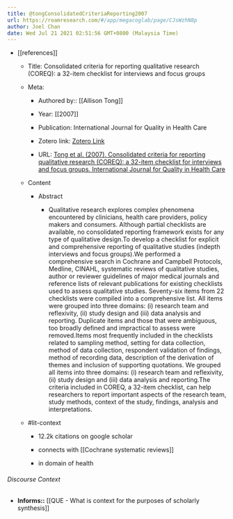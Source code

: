 ```yaml
---
title: @tongConsolidatedCriteriaReporting2007
url: https://roamresearch.com/#/app/megacoglab/page/CJsWzhN8p
author: Joel Chan
date: Wed Jul 21 2021 02:51:56 GMT+0800 (Malaysia Time)
---
```


- [[references]]

    - Title: Consolidated criteria for reporting qualitative research (COREQ): a 32-item checklist for interviews and focus groups

    - Meta:

        - Authored by:: [[Allison Tong]]

        - Year: [[2007]]

        - Publication: International Journal for Quality in Health Care

        - Zotero link: [Zotero Link](zotero://select/items/7_I2Q3BV83)

        - URL: [Tong et al. (2007). Consolidated criteria for reporting qualitative research (COREQ): a 32-item checklist for interviews and focus groups. International Journal for Quality in Health Care](https://doi.org/10.1093/intqhc/mzm042)

    - Content

        - Abstract

            - Qualitative research explores complex phenomena encountered by clinicians, health care providers, policy makers and consumers. Although partial checklists are available, no consolidated reporting framework exists for any type of qualitative design.To develop a checklist for explicit and comprehensive reporting of qualitative studies (indepth interviews and focus groups).We performed a comprehensive search in Cochrane and Campbell Protocols, Medline, CINAHL, systematic reviews of qualitative studies, author or reviewer guidelines of major medical journals and reference lists of relevant publications for existing checklists used to assess qualitative studies. Seventy-six items from 22 checklists were compiled into a comprehensive list. All items were grouped into three domains: (i) research team and reflexivity, (ii) study design and (iii) data analysis and reporting. Duplicate items and those that were ambiguous, too broadly defined and impractical to assess were removed.Items most frequently included in the checklists related to sampling method, setting for data collection, method of data collection, respondent validation of findings, method of recording data, description of the derivation of themes and inclusion of supporting quotations. We grouped all items into three domains: (i) research team and reflexivity, (ii) study design and (iii) data analysis and reporting.The criteria included in COREQ, a 32-item checklist, can help researchers to report important aspects of the research team, study methods, context of the study, findings, analysis and interpretations.

    - #lit-context

        - 12.2k citations on google scholar

        - connects with [[Cochrane systematic reviews]]

        - in domain of health

###### Discourse Context

- **Informs::** [[QUE - What is context for the purposes of scholarly synthesis]]
